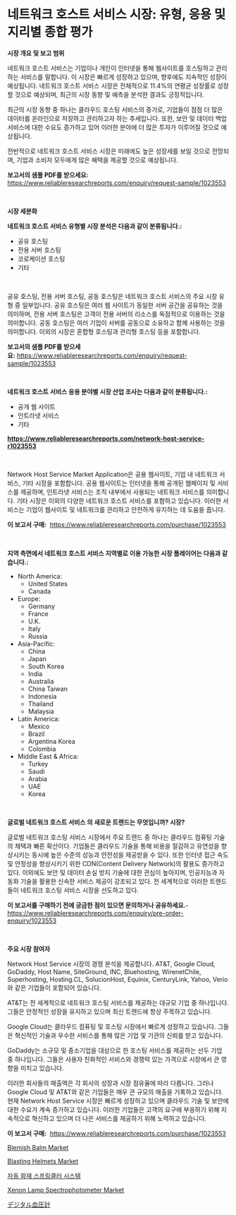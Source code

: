 <p><h1>네트워크 호스트 서비스 시장: 유형, 응용 및 지리별 종합 평가</h1></p><p><strong>시장 개요 및 보고 범위</strong></p>
<p><p>네트워크 호스트 서비스는 기업이나 개인이 인터넷을 통해 웹사이트를 호스팅하고 관리하는 서비스를 말합니다. 이 시장은 빠르게 성장하고 있으며, 향후에도 지속적인 성장이 예상됩니다. 네트워크 호스트 서비스 시장은 전체적으로 11.4%의 연평균 성장률로 성장할 것으로 예상되며, 최근의 시장 동향 및 예측을 분석한 결과도 긍정적입니다.</p><p>최근의 시장 동향 중 하나는 클라우드 호스팅 서비스의 증가로, 기업들이 점점 더 많은 데이터를 온라인으로 저장하고 관리하고자 하는 추세입니다. 또한, 보안 및 데이터 백업 서비스에 대한 수요도 증가하고 있어 이러한 분야에 더 많은 투자가 이루어질 것으로 예상됩니다.</p><p>전반적으로 네트워크 호스트 서비스 시장은 미래에도 높은 성장세를 보일 것으로 전망되며, 기업과 소비자 모두에게 많은 혜택을 제공할 것으로 예상됩니다.</p></p>
<p><strong>보고서의 샘플 PDF를 받으세요:</strong> <a href="https://www.reliableresearchreports.com/enquiry/request-sample/1023553">https://www.reliableresearchreports.com/enquiry/request-sample/1023553</a></p>
<p>&nbsp;</p>
<p><strong>시장 세분화</strong></p>
<p><strong>네트워크 호스트 서비스 유형별 시장 분석은 다음과 같이 분류됩니다.:</strong></p>
<p><ul><li>공유 호스팅</li><li>전용 서버 호스팅</li><li>코로케이션 호스팅</li><li>기타</li></ul></p>
<p>&nbsp;</p>
<p><p>공유 호스팅, 전용 서버 호스팅, 공동 호스팅은 네트워크 호스트 서비스의 주요 시장 유형 중 일부입니다. 공유 호스팅은 여러 웹 사이트가 동일한 서버 공간을 공유하는 것을 의미하며, 전용 서버 호스팅은 고객이 전용 서버의 리소스를 독점적으로 이용하는 것을 의미합니다. 공동 호스팅은 여러 기업이 서버를 공동으로 소유하고 함께 사용하는 것을 의미합니다. 이외의 시장은 혼합형 호스팅과 관리형 호스팅 등을 포함합니다.</p></p>
<p><strong>보고서의 샘플 PDF를 받으세요:</strong>&nbsp;<a href="https://www.reliableresearchreports.com/enquiry/request-sample/1023553">https://www.reliableresearchreports.com/enquiry/request-sample/1023553</a></p>
<p>&nbsp;</p>
<p><strong> 네트워크 호스트 서비스 응용 분야별 시장 산업 조사는 다음과 같이 분류됩니다.:</strong></p>
<p><ul><li>공개 웹 사이트</li><li>인트라넷 서비스</li><li>기타</li></ul></p>
<p><strong><a href="https://www.reliableresearchreports.com/network-host-service-r1023553">https://www.reliableresearchreports.com/network-host-service-r1023553</a></strong></p>
<p>&nbsp;</p>
<p><p>Network Host Service Market Application은 공용 웹사이트, 기업 내 네트워크 서비스, 기타 시장을 포함합니다. 공용 웹사이트는 인터넷을 통해 공개된 웹페이지 및 서비스를 제공하며, 인트라넷 서비스는 조직 내부에서 사용되는 네트워크 서비스를 의미합니다. 기타 시장은 이외의 다양한 네트워크 호스트 서비스를 포함하고 있습니다. 이러한 서비스는 기업이 웹사이트 및 네트워크를 관리하고 안전하게 유지하는 데 도움을 줍니다.</p></p>
<p><strong>이 보고서 구매:</strong>&nbsp; <a href="https://www.reliableresearchreports.com/purchase/1023553">https://www.reliableresearchreports.com/purchase/1023553</a></p>
<p>&nbsp;</p>
<p><strong>지역 측면에서 네트워크 호스트 서비스 지역별로 이용 가능한 시장 플레이어는 다음과 같습니다.:</strong></p>
<p><ul>
    <li>
        North America:
        <ul>
            <li>United States</li>
            <li>Canada</li>
        </ul>
    </li>
    <li>
        Europe:
        <ul>
            <li>Germany</li>
            <li>France</li>
            <li>U.K.</li>
            <li>Italy</li>
            <li>Russia</li>
        </ul>
    </li>
    <li>
        Asia-Pacific:
        <ul>
            <li>China</li>
            <li>Japan</li>
            <li>South Korea</li>
            <li>India</li>
            <li>Australia</li>
            <li>China Taiwan</li>
            <li>Indonesia</li>
            <li>Thailand</li>
            <li>Malaysia</li>
        </ul>
    </li>
    <li>
        Latin America:
        <ul>
            <li>Mexico</li>
            <li>Brazil</li>
            <li>Argentina Korea</li>
            <li>Colombia</li>
        </ul>
    </li>
    <li>
        Middle East & Africa:
        <ul>
            <li>Turkey</li>
            <li>Saudi</li>
            <li>Arabia</li>
            <li>UAE</li>
            <li>Korea</li>
        </ul>
    </li>
    </ul></p>
<p>&nbsp;</p>
<p><strong>글로벌 네트워크 호스트 서비스 의 새로운 트렌드는 무엇입니까? 시장?</strong></p>
<p><p>글로벌 네트워크 호스팅 서비스 시장에서 주요 트렌드 중 하나는 클라우드 컴퓨팅 기술의 채택과 빠른 확산이다. 기업들은 클라우드 기술을 통해 비용을 절감하고 유연성을 향상시키는 동시에 높은 수준의 성능과 안전성을 제공받을 수 있다. 또한 인터넷 접근 속도 및 안정성을 향상시키기 위한 CDN(Content Delivery Network)의 활용도 증가하고 있다. 이외에도 보안 및 데이터 손실 방지 기술에 대한 관심이 높아지며, 인공지능과 자동화 기술을 활용한 신속한 서비스 제공이 강조되고 있다. 전 세계적으로 이러한 트렌드들이 네트워크 호스팅 서비스 시장을 선도하고 있다.</p></p>
<p><strong>이 보고서를 구매하기 전에 궁금한 점이 있으면 문의하거나 공유하세요.</strong>- <a href="https://www.reliableresearchreports.com/enquiry/pre-order-enquiry/1023553">https://www.reliableresearchreports.com/enquiry/pre-order-enquiry/1023553</a></p>
<p>&nbsp;</p>
<p><strong>주요 시장 참여자</strong></p>
<p><p>Network Host Service 시장의 경쟁 분석을 제공합니다. AT&T, Google Cloud, GoDaddy, Host Name, SiteGround, INC, Bluehosting, WirenetChile, Superhosting, Hosting.CL, SolucionHost, Equinix, CenturyLink, Yahoo, Verio와 같은 기업들이 포함되어 있습니다.</p><p>AT&T는 전 세계적으로 네트워크 호스팅 서비스를 제공하는 대규모 기업 중 하나입니다. 그들은 안정적인 성장을 유지하고 있으며 최신 트렌드에 항상 주목하고 있습니다.</p><p>Google Cloud는 클라우드 컴퓨팅 및 호스팅 시장에서 빠르게 성장하고 있습니다. 그들은 혁신적인 기술과 우수한 서비스를 통해 많은 기업 및 기관의 신뢰를 받고 있습니다.</p><p>GoDaddy는 소규모 및 중소기업을 대상으로 한 호스팅 서비스를 제공하는 선두 기업 중 하나입니다. 그들은 사용자 친화적인 서비스와 경쟁력 있는 가격으로 시장에서 큰 영향을 미치고 있습니다.</p><p>이러한 회사들의 매출액은 각 회사의 성장과 시장 점유율에 따라 다릅니다. 그러나 Google Cloud 및 AT&T와 같은 기업들은 매우 큰 규모의 매출을 기록하고 있습니다. 현재 Network Host Service 시장은 빠르게 성장하고 있으며 클라우드 기술 및 보안에 대한 수요가 계속 증가하고 있습니다. 이러한 기업들은 고객의 요구에 부응하기 위해 지속적으로 혁신하고 있으며 더 나은 서비스를 제공하기 위해 노력하고 있습니다.</p></p>
<p><strong>이 보고서 구매:</strong>&nbsp;&nbsp;<a href="https://www.reliableresearchreports.com/purchase/1023553">https://www.reliableresearchreports.com/purchase/1023553</a></p>
<p><p><a href="https://www.linkedin.com/pulse/blemish-balm-market-size-cagr-trends-2024-2030-magnoir-kezse?trackingId=6dZ38SypNN3CHNCgYKzzcg%3D%3D">Blemish Balm Market</a></p><p><a href="https://www.linkedin.com/pulse/blasting-helmets-market-report-reveals-latest-trends-growth-opportunities-gs4ue?trackingId=VphBdJQZnrXE07rj%2F03NCA%3D%3D">Blasting Helmets Market</a></p><p><a href="https://medium.com/@tammyholmes1955/%EC%9E%90%EB%8F%99-%ED%99%94%EC%9E%AC-%EC%8A%A4%ED%94%84%EB%A7%81%ED%81%B4%EB%9F%AC-%EC%8B%9C%EC%8A%A4%ED%85%9C-%EC%8B%9C%EC%9E%A5-%EB%B6%84%EC%84%9D-%EA%B7%B8-cagr-%EC%8B%9C%EC%9E%A5-%EC%84%B8%EB%B6%84%ED%99%94-%EB%B0%8F-%EA%B8%80%EB%A1%9C%EB%B2%8C-%EC%82%B0%EC%97%85-%EA%B0%9C%EC%9A%94-a9c8d6a55914">자동 화재 스프링클러 시스템</a></p><p><a href="https://github.com/dimitrishawkinswaynenp91rgz/Market-Research-Report-List-2/blob/main/xenon-lamp-spectrophotometer-market.md">Xenon Lamp Spectrophotometer Market</a></p><p><a href="https://medium.com/@isabeleterson7845/%E3%83%87%E3%82%B8%E3%82%BF%E3%83%AB%E8%A1%80%E5%9C%A7%E8%A8%88%E5%B8%82%E5%A0%B4-%E7%A8%AE%E9%A1%9E-%E3%82%A2%E3%83%97%E3%83%AA%E3%82%B1%E3%83%BC%E3%82%B7%E3%83%A7%E3%83%B3-%E5%9C%B0%E7%90%86%E3%81%AB%E3%82%88%E3%82%8B%E5%8C%85%E6%8B%AC%E7%9A%84%E8%A9%95%E4%BE%A1-9d7814705cba">デジタル血圧計</a></p></p>